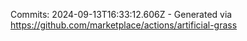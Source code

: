 Commits: 2024-09-13T16:33:12.606Z - Generated via https://github.com/marketplace/actions/artificial-grass
<br>

